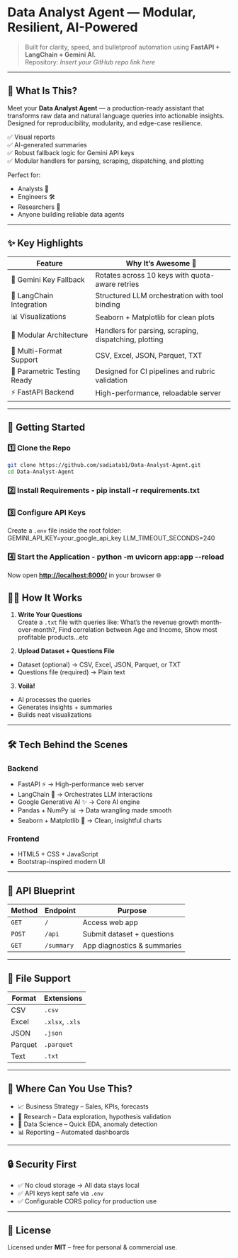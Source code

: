 # Data Analyst Agent — Modular, Resilient, AI-Powered  
> Built for clarity, speed, and bulletproof automation using **FastAPI + LangChain + Gemini AI.**  
> Repository: *Insert your GitHub repo link here*

---

## 📌 What Is This?

Meet your **Data Analyst Agent** — a production-ready assistant that transforms raw data and natural language queries into actionable insights.  
Designed for reproducibility, modularity, and edge-case resilience.

✅ Visual reports  
✅ AI-generated summaries  
✅ Robust fallback logic for Gemini API keys  
✅ Modular handlers for parsing, scraping, dispatching, and plotting  

Perfect for:  
- Analysts 🧾  
- Engineers 🛠️  
- Researchers 🔬  
- Anyone building reliable data agents  

---

## ✨ Key Highlights  

| Feature                      | Why It’s Awesome 🚀 |
|-----------------------------|----------------------|
| 🔁 Gemini Key Fallback       | Rotates across 10 keys with quota-aware retries |
| 🧠 LangChain Integration     | Structured LLM orchestration with tool binding |
| 📊 Visualizations            | Seaborn + Matplotlib for clean plots |
| 🧼 Modular Architecture      | Handlers for parsing, scraping, dispatching, plotting |
| 📂 Multi-Format Support      | CSV, Excel, JSON, Parquet, TXT |
| 🧪 Parametric Testing Ready  | Designed for CI pipelines and rubric validation |
| ⚡ FastAPI Backend           | High-performance, reloadable server |

---

## 🚀 Getting Started  

### 1️⃣ Clone the Repo  
```bash
git clone https://github.com/sadiatab1/Data-Analyst-Agent.git
cd Data-Analyst-Agent
```

### 2️⃣ Install Requirements  - pip install -r requirements.txt

### 3️⃣ Configure API Keys  
Create a `.env` file inside the root folder:  
GEMINI_API_KEY=your_google_api_key
LLM_TIMEOUT_SECONDS=240


### 4️⃣ Start the Application  - python -m uvicorn app:app --reload

Now open [**http://localhost:8000/**](http://localhost:8000/) in your browser 🌐  

## 🧑‍💻 How It Works  

1. **Write Your Questions**  
   Create a `.txt` file with queries like:  What’s the revenue growth month-over-month?, Find correlation between Age and Income, Show most profitable products...etc

2. **Upload Dataset + Questions File**  
- Dataset (optional) → CSV, Excel, JSON, Parquet, or TXT  
- Questions file (required) → Plain text  

3. **Voilà!**  
- AI processes the queries  
- Generates insights + summaries  
- Builds neat visualizations  

---

## 🛠 Tech Behind the Scenes  

### Backend  
- FastAPI ⚡ → High-performance web server  
- LangChain 🧠 → Orchestrates LLM interactions  
- Google Generative AI ✨ → Core AI engine  
- Pandas + NumPy 📊 → Data wrangling made smooth  
- Seaborn + Matplotlib 🎨 → Clean, insightful charts  

### Frontend  
- HTML5 + CSS + JavaScript  
- Bootstrap-inspired modern UI  

---

## 🔧 API Blueprint  

| Method | Endpoint  | Purpose |
|--------|-----------|----------|
| `GET`  | `/`       | Access web app |
| `POST` | `/api`    | Submit dataset + questions |
| `GET`  | `/summary`| App diagnostics & summaries |

---

## 📂 File Support  

| Format | Extensions |
|--------|------------|
| CSV    | `.csv`     |
| Excel  | `.xlsx`, `.xls` |
| JSON   | `.json`    |
| Parquet| `.parquet` |
| Text   | `.txt`     |

---

## 🎯 Where Can You Use This?  

- 📈 Business Strategy – Sales, KPIs, forecasts  
- 🔬 Research – Data exploration, hypothesis validation  
- 🤖 Data Science – Quick EDA, anomaly detection  
- 📊 Reporting – Automated dashboards  

---

## 🔒 Security First  
- ✅ No cloud storage → All data stays local  
- ✅ API keys kept safe via `.env`  
- ✅ Configurable CORS policy for production use  

---

## 📜 License  

Licensed under **MIT** – free for personal & commercial use. 





  
